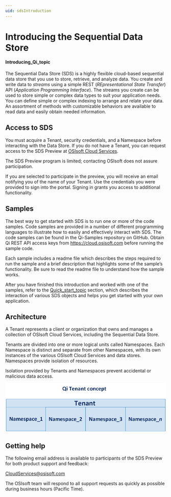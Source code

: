 ```yaml
---
uid: sdsIntroduction
---
```



Introducing the Sequential Data Store
=====================================

#### Introducing_Qi_topic


The Sequential Data Store (SDS) is a highly flexible cloud-based sequential data store that you use to store, 
retrieve, and analyze data. You 
create and write data to *streams* using a simple REST (*REpresentational State Transfer*) API (*Application 
Programming Interface*). The streams you create can be used to store simple or complex data types to suit 
your application needs. You can define simple or complex indexing to arrange and relate your data. An assortment 
of methods with customizable behaviors are available to read data and easily obtain needed information.


Access to SDS
------------

You must acquire a Tenant, security credentials, and a Namespace before interacting with the Data Store. If you do not 
have a Tenant, you can request access to the SDS Preview at [OSIsoft Cloud Services](mailto://cloudservices@osisoft.com).

The SDS Preview program is limited; contacting OSIsoft does not assure participation.


If you are selected to
participate in the preview, you will receive an email notifying you of the name of your Tenant. 
Use the credentials you were provided to sign into the portal. Signing in grants you access 
to additional functionality.

Samples
------------

The best way to get started with SDS is to run one or more of the code samples. Code samples are 
provided in a number of different programming languages to illustrate how to easily and effectively 
interact with SDS. The code samples can be found in the Qi-Samples repository on GitHub. Obtain Qi 
REST API access keys from https://cloud.osisoft.com before running the sample code.

Each sample includes a readme file which describes the steps required to run the sample and a brief description 
that highlights some of the sample’s functionality. Be sure to read the readme file to understand 
how the sample works.

After you have finished this introduction and worked with one of the samples, refer to 
the [Quick_start_topic](xref:sdsQuickStart#quickstarttopic) section, which describes the interaction of 
various SDS objects and helps you get started with your own application.


Architecture
------------

A Tenant represents a client or organization that owns and manages a collection of OSIsoft Cloud Services, including 
the Sequential Data Store. 

Tenants are divided into one or more logical units called Namespaces. Each Namespace is distinct and separate from 
other Namespaces, with its own instances of the various OSIsoft Cloud Services and data stores. 
Namespaces provide isolation of resources. 

Isolation provided by Tenants and Namespaces prevent accidental or malicious data access. 


![images/ContainersA.png](../images/ContainersA.png)


Getting help
------------

The following email address is available to participants of the SDS
Preview for both product support and feedback:

[CloudServices@osisoft.com](mailto://CloudServices@osisoft.com)

The OSIsoft team will respond to all support requests as
quickly as possible during business hours (Pacific Time).
